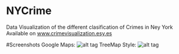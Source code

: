 # NYCrime
Data Visualization of the different clasification of Crimes in Ney York
Available on www.crimevisualization.esy.es

#Screenshots
Google Maps:
![alt tag](http://github.com/aluco100/NYCrime/screenshots/screen1.png)
TreeMap Style:
![alt tag](http://github.com/aluco100/NYCrime/screenshots/screen2.png)
